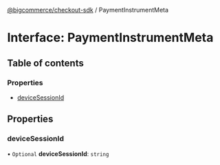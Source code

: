 [@bigcommerce/checkout-sdk](../README.md) / PaymentInstrumentMeta

# Interface: PaymentInstrumentMeta

## Table of contents

### Properties

- [deviceSessionId](PaymentInstrumentMeta.md#devicesessionid)

## Properties

### deviceSessionId

• `Optional` **deviceSessionId**: `string`
